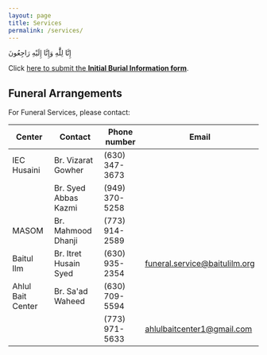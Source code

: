 ```yaml
---
layout: page
title: Services
permalink: /services/
---
```


<div id="services-header-arabic">إِنَّا لِلَّٰهِ وَإِنَّا إِلَيْهِ رَاجِعُونَ‎</div>

Click [here to submit the **Initial Burial Information form**](/initialburialinfo/).

## Funeral Arrangements

For Funeral Services, please contact:

| Center            | Contact               | Phone number   | Email                         |
|-------------------|-----------------------|----------------|-------------------------------|
| IEC Husaini       | Br. Vizarat Gowher    | (630) 347-3673 |                               |
|                   | Br. Syed Abbas Kazmi  | (949) 370-5258 |                               |
| MASOM             | Br. Mahmood Dhanji    | (773) 914-2589 |                               |
| Baitul Ilm        | Br. Itret Husain Syed | (630) 935-2354 | funeral.service@baitulilm.org |
| Ahlul Bait Center | Br. Sa'ad Waheed      | (630) 709-5594 |                               |
|                   |                       | (773) 971-5633 | ahlulbaitcenter1@gmail.com    |